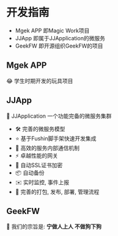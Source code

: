 # 开发指南
- Mgek APP 即Magic Work项目
- JJApp 即属于JJApplication的微服务
- GeekFW 即开源组织GeekFW的项目

## Mgek APP
😂 学生时期开发的玩具项目

## JJApp
🚀 JJApplication 一个功能完备的微服务集群
- 🛠️ 完善的微服务模型
- ⭐ 基于Fushin脚手架快速开发集成
- 🦽 高效的服务内部通信机制
- ⚡ 卓越性能的网关
- 🔑 自动SSL证书加密
- 📦 自动备份
- ✉️ 实时监控, 事件上报
- 🚚 完善的打包, 发布, 部署, 管理流程

## GeekFW
🐸 我们的宗旨是: **宁做人上人 不做狗下狗**